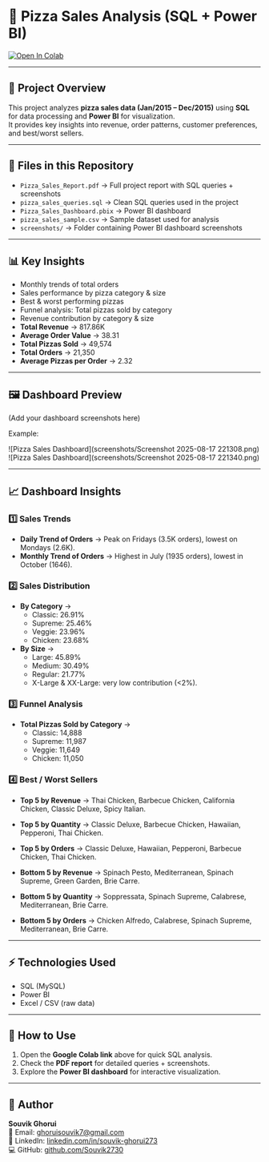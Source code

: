 # 🍕 Pizza Sales Analysis (SQL + Power BI)

[![Open In Colab](https://colab.research.google.com/assets/colab-badge.svg)](YOUR_COLAB_LINK_HERE)

---

## 📌 Project Overview
This project analyzes **pizza sales data (Jan/2015 – Dec/2015)** using **SQL** for data processing and **Power BI** for visualization.  
It provides key insights into revenue, order patterns, customer preferences, and best/worst sellers.

---
## 📂 Files in this Repository
- `Pizza_Sales_Report.pdf` → Full project report with SQL queries + screenshots  
- `pizza_sales_queries.sql` → Clean SQL queries used in the project  
- `Pizza_Sales_Dashboard.pbix` → Power BI dashboard 
- `pizza_sales_sample.csv` → Sample dataset used for analysis  
- `screenshots/` → Folder containing Power BI dashboard screenshots  

---

## 📊 Key Insights
- Monthly trends of total orders  
- Sales performance by pizza category & size  
- Best & worst performing pizzas  
- Funnel analysis: Total pizzas sold by category  
- Revenue contribution by category & size  
- **Total Revenue** → 817.86K  
- **Average Order Value** → 38.31  
- **Total Pizzas Sold** → 49,574  
- **Total Orders** → 21,350  
- **Average Pizzas per Order** → 2.32  

---

## 🖼️ Dashboard Preview
(Add your dashboard screenshots here)

Example:

![Pizza Sales Dashboard](screenshots/Screenshot 2025-08-17 221308.png)
![Pizza Sales Dashboard](screenshots/Screenshot 2025-08-17 221340.png)

---

## 📈 Dashboard Insights

### 1️⃣ Sales Trends
- **Daily Trend of Orders** → Peak on Fridays (3.5K orders), lowest on Mondays (2.6K).  
- **Monthly Trend of Orders** → Highest in July (1935 orders), lowest in October (1646).  

### 2️⃣ Sales Distribution
- **By Category** →  
  - Classic: 26.91%  
  - Supreme: 25.46%  
  - Veggie: 23.96%  
  - Chicken: 23.68%  
- **By Size** →  
  - Large: 45.89%  
  - Medium: 30.49%  
  - Regular: 21.77%  
  - X-Large & XX-Large: very low contribution (<2%).  

### 3️⃣ Funnel Analysis
- **Total Pizzas Sold by Category** →  
  - Classic: 14,888  
  - Supreme: 11,987  
  - Veggie: 11,649  
  - Chicken: 11,050  

### 4️⃣ Best / Worst Sellers
- **Top 5 by Revenue** → Thai Chicken, Barbecue Chicken, California Chicken, Classic Deluxe, Spicy Italian.  
- **Top 5 by Quantity** → Classic Deluxe, Barbecue Chicken, Hawaiian, Pepperoni, Thai Chicken.  
- **Top 5 by Orders** → Classic Deluxe, Hawaiian, Pepperoni, Barbecue Chicken, Thai Chicken.  

- **Bottom 5 by Revenue** → Spinach Pesto, Mediterranean, Spinach Supreme, Green Garden, Brie Carre.  
- **Bottom 5 by Quantity** → Soppressata, Spinach Supreme, Calabrese, Mediterranean, Brie Carre.  
- **Bottom 5 by Orders** → Chicken Alfredo, Calabrese, Spinach Supreme, Mediterranean, Brie Carre.  

---

## ⚡ Technologies Used
- SQL (MySQL)
- Power BI
- Excel / CSV (raw data)

---

## 🚀 How to Use
1. Open the **Google Colab link** above for quick SQL analysis.  
2. Check the **PDF report** for detailed queries + screenshots.  
3. Explore the **Power BI dashboard** for interactive visualization.  

---

## 🙋 Author
**Souvik Ghorui**  
📧 Email: ghoruisouvik7@gmail.com  
🔗 LinkedIn: [linkedin.com/in/souvik-ghorui273](https://linkedin.com/in/souvik-ghorui273)  
💻 GitHub: [github.com/Souvik2730](https://github.com/Souvik2730) 

